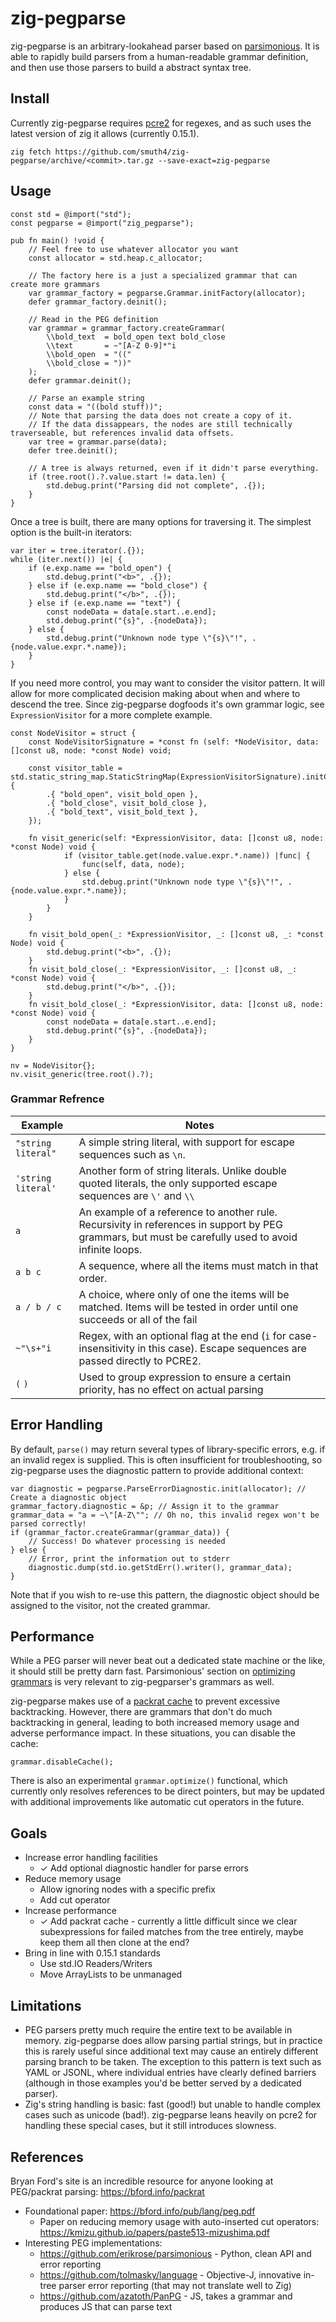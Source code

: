 # zig-pegparse

zig-pegparse is an arbitrary-lookahead parser based on
[parsimonious](https://github.com/erikrose/parsimonious). It is able
to rapidly build parsers from a human-readable grammar definition, and
then use those parsers to build a abstract syntax tree.

## Install

Currently zig-pegparse requires
[pcre2](https://github.com/PCRE2Project/pcre2) for regexes, and as
such uses the latest version of zig it allows (currently 0.15.1).

```
zig fetch https://github.com/smuth4/zig-pegparse/archive/<commit>.tar.gz --save-exact=zig-pegparse
```

## Usage

```zig
const std = @import("std");
const pegparse = @import("zig_pegparse");

pub fn main() !void {
    // Feel free to use whatever allocator you want
    const allocator = std.heap.c_allocator;

    // The factory here is a just a specialized grammar that can create more grammars
    var grammar_factory = pegparse.Grammar.initFactory(allocator);
    defer grammar_factory.deinit();

    // Read in the PEG definition
    var grammar = grammar_factory.createGrammar(
        \\bold_text  = bold_open text bold_close
        \\text       = ~"[A-Z 0-9]*"i
        \\bold_open  = "(("
        \\bold_close = "))"
    );
    defer grammar.deinit();

    // Parse an example string
    const data = "((bold stuff))";
    // Note that parsing the data does not create a copy of it.
    // If the data dissappears, the nodes are still technically traverseable, but references invalid data offsets.
    var tree = grammar.parse(data);
    defer tree.deinit();

    // A tree is always returned, even if it didn't parse everything.
    if (tree.root().?.value.start != data.len) {
        std.debug.print("Parsing did not complete", .{});
    }
}
```

Once a tree is built, there are many options for traversing it. The simplest option is the built-in iterators:

```zig
var iter = tree.iterator(.{});
while (iter.next()) |e| {
    if (e.exp.name == "bold_open") {
        std.debug.print("<b>", .{});
    } else if (e.exp.name == "bold_close") {
        std.debug.print("</b>", .{});
    } else if (e.exp.name == "text") {
        const nodeData = data[e.start..e.end];
        std.debug.print("{s}", .{nodeData});
    } else {
        std.debug.print("Unknown node type \"{s}\"!", .{node.value.expr.*.name});
    }
}
```

If you need more control, you may want to consider the visitor
pattern. It will allow for more complicated decision making about when
and where to descend the tree. Since zig-pegparse dogfoods it's own
grammar logic, see `ExpressionVisitor` for a more complete example.

```zig
const NodeVisitor = struct {
    const NodeVisitorSignature = *const fn (self: *NodeVisitor, data: []const u8, node: *const Node) void;

    const visitor_table = std.static_string_map.StaticStringMap(ExpressionVisitorSignature).initComptime(.{
        .{ "bold_open", visit_bold_open },
        .{ "bold_close", visit_bold_close },
        .{ "bold_text", visit_bold_text },
    });

    fn visit_generic(self: *ExpressionVisitor, data: []const u8, node: *const Node) void {
            if (visitor_table.get(node.value.expr.*.name)) |func| {
                func(self, data, node);
            } else {
                std.debug.print("Unknown node type \"{s}\"!", .{node.value.expr.*.name});
            }
        }
    }

    fn visit_bold_open(_: *ExpressionVisitor, _: []const u8, _: *const Node) void {
        std.debug.print("<b>", .{});
    }
    fn visit_bold_close(_: *ExpressionVisitor, _: []const u8, _: *const Node) void {
        std.debug.print("</b>", .{});
    }
    fn visit_bold_close(_: *ExpressionVisitor, data: []const u8, node: *const Node) void {
        const nodeData = data[e.start..e.end];
        std.debug.print("{s}", .{nodeData});
    }
}

nv = NodeVisitor{};
nv.visit_generic(tree.root().?);

```

### Grammar Refrence

| Example            | Notes                                                                                                                                                |
|--------------------|------------------------------------------------------------------------------------------------------------------------------------------------------|
| `"string literal"` | A simple string literal, with support for escape sequences such as `\n`.                                                                             |
| `'string literal'` | Another form of string literals. Unlike double quoted literals, the only supported escape sequences are `\'` and `\\`                                |
| `a`                | An example of a reference to another rule. Recursivity in references in support by PEG grammars, but must be carefully used to avoid infinite loops. |
| `a b c`            | A sequence, where all the items must match in that order.                                                                                            |
| `a / b / c`        | A choice, where only of one the items will be matched. Items will be tested in order until one succeeds or all of the fail                           |
| `~"\s+"i`          | Regex, with an optional flag at the end (`i` for case-insensitivity in this case). Escape sequences are passed directly to PCRE2.                    |
| `(` `)`            | Used to group expression to ensure a certain priority, has no effect on actual parsing                                                               |

## Error Handling

By default, `parse()` may return several types of library-specific errors, e.g. if an invalid regex is supplied. This is often insufficient for troubleshooting, so zig-pegparse uses the diagnostic pattern to provide additional context:

```
var diagnostic = pegparse.ParseErrorDiagnostic.init(allocator); // Create a diagnostic object
grammar_factory.diagnostic = &p; // Assign it to the grammar
grammar_data = "a = ~\"[A-Z\""; // Oh no, this invalid regex won't be parsed correctly!
if (grammar_factor.createGrammar(grammar_data)) {
    // Success! Do whatever processing is needed
} else {
    // Error, print the information out to stderr
    diagnostic.dump(std.io.getStdErr().writer(), grammar_data);
}
```

Note that if you wish to re-use this pattern, the diagnostic object should be assigned to the visitor, not the created grammar.

## Performance

While a PEG parser will never beat out a dedicated state machine or the like, it should still be pretty darn fast. Parsimonious' section on [optimizing grammars](https://github.com/erikrose/parsimonious?tab=readme-ov-file#optimizing-grammars) is very relevant to zig-pegparser's grammars as well.

zig-pegparse makes use of a [packrat cache](https://en.wikipedia.org/wiki/Packrat_parser#Memoization_technique) to prevent excessive backtracking. However, there are grammars that don't do much backtracking in general, leading to both increased memory usage and adverse performance impact. In these situations, you can disable the cache:

```zig
grammar.disableCache();
```

There is also an experimental `grammar.optimize()` functional, which currently only resolves references to be direct pointers, but may be updated with additional improvements like automatic cut operators in the future.

## Goals

* Increase error handling facilities
  * ✓ Add optional diagnostic handler for parse errors
* Reduce memory usage
  * Allow ignoring nodes with a specific prefix
  * Add cut operator
* Increase performance
  * ✓ Add packrat cache - currently a little difficult since we clear
    subexpressions for failed matches from the tree entirely, maybe
    keep them all then clone at the end?
* Bring in line with 0.15.1 standards
  * Use std.IO Readers/Writers
  * Move ArrayLists to be unmanaged

## Limitations

- PEG parsers pretty much require the entire text to be available in memory. zig-pegparse does allow parsing partial strings, but in practice this is rarely useful since additional text may cause an entirely different parsing branch to be taken. The exception to this pattern is text such as YAML or JSONL, where individual entries have clearly defined barriers (although in those examples you'd be better served by a dedicated parser).
- Zig's string handling is basic: fast (good!) but unable to handle complex cases such as unicode (bad!). zig-pegparse leans heavily on pcre2 for handling these special cases, but it still introduces slowness.

## References

Bryan Ford's site is an incredible resource for anyone looking at PEG/packrat parsing: https://bford.info/packrat

- Foundational paper: https://bford.info/pub/lang/peg.pdf
  - Paper on reducing memory usage with auto-inserted cut operators: https://kmizu.github.io/papers/paste513-mizushima.pdf
- Interesting PEG implementations:
  - https://github.com/erikrose/parsimonious - Python, clean API and error reporting
  - https://github.com/tolmasky/language - Objective-J, innovative in-tree parser error reporting (that may not translate well to Zig)
  - https://github.com/azatoth/PanPG - JS, takes a grammar and produces JS that can parse text
